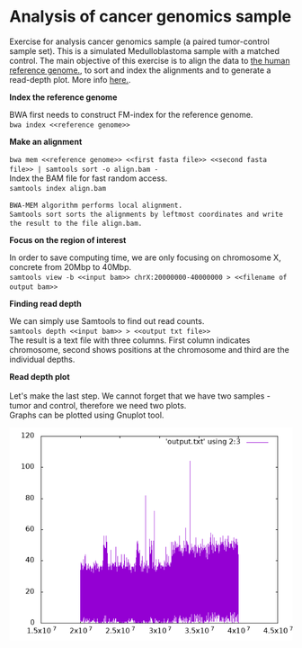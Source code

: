 # Analysis of cancer genomics sample

Exercise for analysis cancer genomics sample (a paired tumor-control sample set). This is a simulated Medulloblastoma sample with a matched control. 
The main objective of this exercise is to align the data to [the human reference genome.](https://hgdownload.soe.ucsc.edu/goldenPath/hg19/bigZips/hg19.fa.gz), to sort and index the alignments and to generate a read-depth plot. More info [here.](https://tobiasrausch.com/courses/cg/).

**Index the reference genome**
 
 BWA first needs to construct FM-index for the reference genome. <br />
`bwa index <<reference genome>>` <br />

**Make an alignment**

`bwa mem <<reference genome>> <<first fasta file>> <<second fasta file>> | samtools sort -o align.bam -` <br />
Index the BAM file for fast random access. <br />
`samtools index align.bam` <br />
```
BWA-MEM algorithm performs local alignment.
Samtools sort sorts the alignments by leftmost coordinates and write the result to the file align.bam.
```

**Focus on the region of interest**

In order to save computing time, we are only focusing on chromosome X, concrete from 20Mbp to 40Mbp.  <br />
`samtools view -b <<input bam>> chrX:20000000-40000000 > <<filename of output bam>>`  <br />

**Finding read depth**

We can simply use Samtools to find out read counts.  <br />
`samtools depth <<input bam>> > <<output txt file>>` <br />
The result is a text file with three columns. First column indicates chromosome, second shows positions at the chromosome and third are the individual depths. <br />

**Read depth plot** <br />
<br />
Let's make the last step. We cannot forget that we have two samples - tumor and control, therefore we need two plots. <br />
Graphs can be plotted using Gnuplot tool. <br />



![Graph](https://github.com/Nata8/Analytical_methods_in_cancer_genomics/blob/main/tumor_graph.png)

